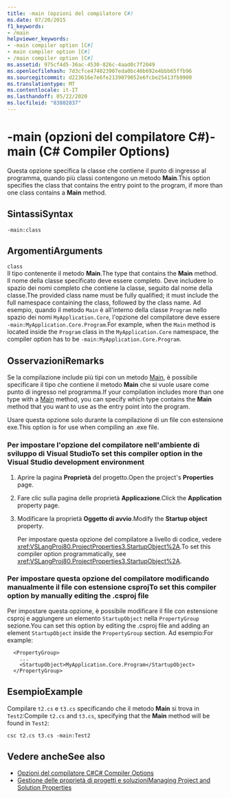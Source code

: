 ```yaml
---
title: -main (opzioni del compilatore C#)
ms.date: 07/20/2015
f1_keywords:
- /main
helpviewer_keywords:
- -main compiler option [C#]
- main compiler option [C#]
- /main compiler option [C#]
ms.assetid: 975cf4d5-36ac-4530-826c-4aad0c7f2049
ms.openlocfilehash: 7d3cfce474023907eda0bc40b692e4bbb65ffb96
ms.sourcegitcommit: d223616e7e6fe2139079052e6fcbe25413fb9900
ms.translationtype: MT
ms.contentlocale: it-IT
ms.lasthandoff: 05/22/2020
ms.locfileid: "83802837"
---
```

# <a name="-main-c-compiler-options"></a><span data-ttu-id="d38d2-102">-main (opzioni del compilatore C#)</span><span class="sxs-lookup"><span data-stu-id="d38d2-102">-main (C# Compiler Options)</span></span>
<span data-ttu-id="d38d2-103">Questa opzione specifica la classe che contiene il punto di ingresso al programma, quando più classi contengono un metodo **Main**.</span><span class="sxs-lookup"><span data-stu-id="d38d2-103">This option specifies the class that contains the entry point to the program, if more than one class contains a **Main** method.</span></span>  
  
## <a name="syntax"></a><span data-ttu-id="d38d2-104">Sintassi</span><span class="sxs-lookup"><span data-stu-id="d38d2-104">Syntax</span></span>  
  
```console  
-main:class  
```  
  
## <a name="arguments"></a><span data-ttu-id="d38d2-105">Argomenti</span><span class="sxs-lookup"><span data-stu-id="d38d2-105">Arguments</span></span>  
 `class`  
 <span data-ttu-id="d38d2-106">Il tipo contenente il metodo **Main**.</span><span class="sxs-lookup"><span data-stu-id="d38d2-106">The type that contains the **Main** method.</span></span>  
 <span data-ttu-id="d38d2-107">Il nome della classe specificato deve essere completo. Deve includere lo spazio dei nomi completo che contiene la classe, seguito dal nome della classe.</span><span class="sxs-lookup"><span data-stu-id="d38d2-107">The provided class name must be fully qualified; it must include the full namespace containing the class, followed by the class name.</span></span> <span data-ttu-id="d38d2-108">Ad esempio, quando il metodo `Main` è all'interno della classe `Program` nello spazio dei nomi `MyApplication.Core`, l'opzione del compilatore deve essere `-main:MyApplication.Core.Program`.</span><span class="sxs-lookup"><span data-stu-id="d38d2-108">For example, when the `Main` method is located inside the `Program` class in the `MyApplication.Core` namespace, the compiler option has to be `-main:MyApplication.Core.Program`.</span></span>
  
## <a name="remarks"></a><span data-ttu-id="d38d2-109">Osservazioni</span><span class="sxs-lookup"><span data-stu-id="d38d2-109">Remarks</span></span>  
 <span data-ttu-id="d38d2-110">Se la compilazione include più tipi con un metodo [Main](../../programming-guide/main-and-command-args/index.md), è possibile specificare il tipo che contiene il metodo **Main** che si vuole usare come punto di ingresso nel programma.</span><span class="sxs-lookup"><span data-stu-id="d38d2-110">If your compilation includes more than one type with a [Main](../../programming-guide/main-and-command-args/index.md) method, you can specify which type contains the **Main** method that you want to use as the entry point into the program.</span></span>  
  
 <span data-ttu-id="d38d2-111">Usare questa opzione solo durante la compilazione di un file con estensione exe.</span><span class="sxs-lookup"><span data-stu-id="d38d2-111">This option is for use when compiling an .exe file.</span></span>  
  
### <a name="to-set-this-compiler-option-in-the-visual-studio-development-environment"></a><span data-ttu-id="d38d2-112">Per impostare l'opzione del compilatore nell'ambiente di sviluppo di Visual Studio</span><span class="sxs-lookup"><span data-stu-id="d38d2-112">To set this compiler option in the Visual Studio development environment</span></span>  
  
1. <span data-ttu-id="d38d2-113">Aprire la pagina **Proprietà** del progetto.</span><span class="sxs-lookup"><span data-stu-id="d38d2-113">Open the project's **Properties** page.</span></span>  
  
2. <span data-ttu-id="d38d2-114">Fare clic sulla pagina delle proprietà **Applicazione**.</span><span class="sxs-lookup"><span data-stu-id="d38d2-114">Click the **Application** property page.</span></span>  
  
3. <span data-ttu-id="d38d2-115">Modificare la proprietà **Oggetto di avvio**.</span><span class="sxs-lookup"><span data-stu-id="d38d2-115">Modify the **Startup object** property.</span></span>  
  
     <span data-ttu-id="d38d2-116">Per impostare questa opzione del compilatore a livello di codice, vedere <xref:VSLangProj80.ProjectProperties3.StartupObject%2A>.</span><span class="sxs-lookup"><span data-stu-id="d38d2-116">To set this compiler option programmatically, see <xref:VSLangProj80.ProjectProperties3.StartupObject%2A>.</span></span>  
  
### <a name="to-set-this-compiler-option-by-manually-editing-the-csproj-file"></a><span data-ttu-id="d38d2-117">Per impostare questa opzione del compilatore modificando manualmente il file con estensione csproj</span><span class="sxs-lookup"><span data-stu-id="d38d2-117">To set this compiler option by manually editing the .csproj file</span></span>
  
<span data-ttu-id="d38d2-118">Per impostare questa opzione, è possibile modificare il file con estensione csproj e aggiungere un elemento `StartupObject` nella `PropertyGroup` sezione.</span><span class="sxs-lookup"><span data-stu-id="d38d2-118">You can set this option by editing the .csproj file and adding an element `StartupObject` inside the `PropertyGroup` section.</span></span> <span data-ttu-id="d38d2-119">Ad esempio:</span><span class="sxs-lookup"><span data-stu-id="d38d2-119">For example:</span></span>

```
  <PropertyGroup>
    ...
    <StartupObject>MyApplication.Core.Program</StartupObject>
  </PropertyGroup>
```

## <a name="example"></a><span data-ttu-id="d38d2-120">Esempio</span><span class="sxs-lookup"><span data-stu-id="d38d2-120">Example</span></span>  
 <span data-ttu-id="d38d2-121">Compilare `t2.cs` e `t3.cs` specificando che il metodo **Main** si trova in `Test2`:</span><span class="sxs-lookup"><span data-stu-id="d38d2-121">Compile `t2.cs` and `t3.cs`, specifying that the **Main** method will be found in `Test2`:</span></span>  
  
```console  
csc t2.cs t3.cs -main:Test2  
```  
  
## <a name="see-also"></a><span data-ttu-id="d38d2-122">Vedere anche</span><span class="sxs-lookup"><span data-stu-id="d38d2-122">See also</span></span>

- [<span data-ttu-id="d38d2-123">Opzioni del compilatore C#</span><span class="sxs-lookup"><span data-stu-id="d38d2-123">C# Compiler Options</span></span>](./index.md)
- [<span data-ttu-id="d38d2-124">Gestione delle proprietà di progetti e soluzioni</span><span class="sxs-lookup"><span data-stu-id="d38d2-124">Managing Project and Solution Properties</span></span>](/visualstudio/ide/managing-project-and-solution-properties)
